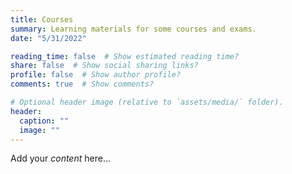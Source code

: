 ```yaml
---
title: Courses
summary: Learning materials for some courses and exams.
date: "5/31/2022"

reading_time: false  # Show estimated reading time?
share: false  # Show social sharing links?
profile: false  # Show author profile?
comments: true  # Show comments?

# Optional header image (relative to `assets/media/` folder).
header:
  caption: ""
  image: ""
---
```


Add your *content* here...
